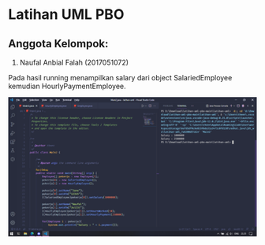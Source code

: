 # Latihan UML PBO
## Anggota Kelompok:
   1. Naufal Anbial Falah (2017051072)

Pada hasil running menampilkan salary dari object SalariedEmployee kemudian HourlyPaymentEmployee.

![Hasil running program](image.png)
